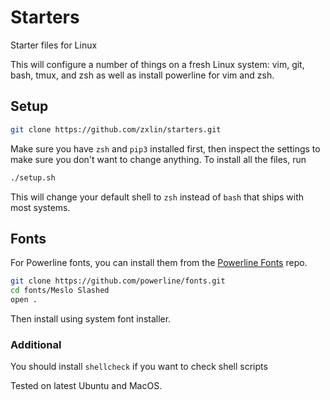 # Starters
Starter files for Linux

This will configure a number of things on a fresh Linux system: vim, git, bash, tmux, and zsh as well as install powerline for vim and zsh.

## Setup

```bash
git clone https://github.com/zxlin/starters.git
```

Make sure you have `zsh` and `pip3` installed first, then inspect the settings to make sure you don't want to change anything.
To install all the files, run 
```bash
./setup.sh
```

This will change your default shell to `zsh` instead of `bash` that ships with most systems. 

## Fonts

For Powerline fonts, you can install them from the [Powerline Fonts](https://github.com/powerline/fonts/tree/master/Meslo%20Slashed) repo.

```bash
git clone https://github.com/powerline/fonts.git
cd fonts/Meslo Slashed
open .
```

Then install using system font installer.

### Additional

You should install `shellcheck` if you want to check shell scripts

Tested on latest Ubuntu and MacOS.
